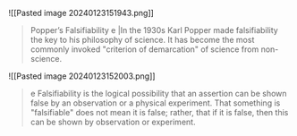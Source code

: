 ![[Pasted image 20240123151943.png]]
> Popper’s Falsifiability e |In the 1930s Karl Popper made falsifiability the key to his philosophy of science. It has become the most commonly invoked "criterion of demarcation" of science from non-science.

![[Pasted image 20240123152003.png]]
> e Falsifiability is the logical possibility that an assertion can be shown false by an observation or a physical experiment. That something is "falsifiable" does not mean it is false; rather, that if it is false, then this can be shown by observation or experiment.
